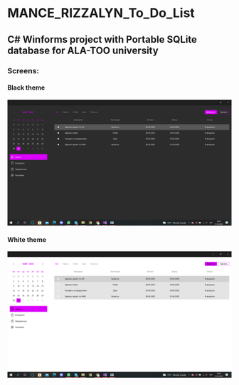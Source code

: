 # MANCE_RIZZALYN_To_Do_List
## C# Winforms project with Portable SQLite database for ALA-TOO university

### Screens:
#### Black theme
![alt text](Screens/to%20do%20black.png)

#### White theme
![alt text](Screens/To%20do%20white.png)
